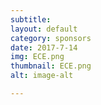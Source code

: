 ```yaml
---
subtitle:
layout: default
category: sponsors
date: 2017-7-14
img: ECE.png
thumbnail: ECE.png 
alt: image-alt 

---
```



